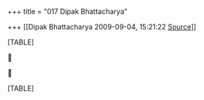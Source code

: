 +++
title = "017 Dipak Bhattacharya"

+++
[[Dipak Bhattacharya	2009-09-04, 15:21:22 [Source](https://groups.google.com/g/bvparishat/c/q-oePVduP4E)]]



[TABLE]





[TABLE]

